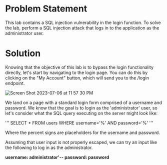 # Problem Statement

 This lab contains a SQL injection vulnerability in the login function. To solve the lab, perform a SQL injection attack that logs in to the application as the administrator user. 

# Solution

Knowing that the objective of this lab is to bypass the login functionality directly, let's start by navigating to the login page. You can do this by clicking on the "My Account" button, which will send you to the /login endpoint. 

![Screen Shot 2023-07-06 at 11 57 30 PM](https://github.com/tatruesdell/WebSecurityAcademy/assets/43506369/ca170bdb-4f1b-4352-875a-19256b8f5ef8)

We land on a page with a standard login form comprised of a username and password. We know that the goal is to login as the 'administrator' user, so let's consider what the SQL query executing on the server might look like:

'''
SELECT * FROM users WHERE username='%' AND password='%'
'''

Where the percent signs are placeholders for the username and password. 

Assuming that user input is not properly escaped, we can try an input like the following to log in as the administrator. 

<b>username: administrator'-- 
password: password </b>
